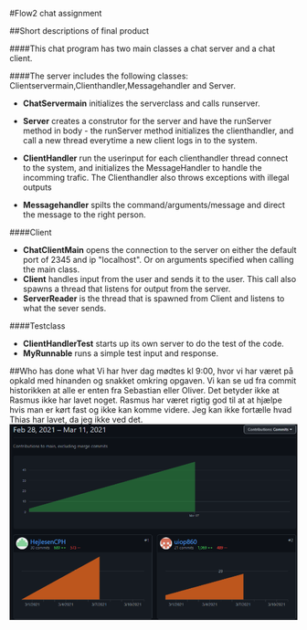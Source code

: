 #Flow2 chat assignment

##Short descriptions of final product

####This chat program has two main classes a chat server and a chat client.


####The server includes the following classes: Clientservermain,Clienthandler,Messagehandler and Server. 

* **ChatServermain** initializes the serverclass and calls runserver.

* **Server** creates a construtor for the server and have the runServer method in body - the runServer method initializes the clienthandler, and call a new thread everytime a new client logs in to the system. 

* **ClientHandler** run the userinput for each clienthandler thread connect to the system, and initializes the MessageHandler to handle the incomming trafic. The Clienthandler also throws exceptions with illegal outputs 

* **Messagehandler** spilts the command/arguments/message and direct the message to the right person.

####Client
* **ChatClientMain** opens the connection to the server on either the default port of 2345 and ip "localhost". Or on arguments specified when calling the main class.
* **Client** handles input from the user and sends it to the user. This call also spawns a thread that listens for output from the server.
* **ServerReader** is the thread that is spawned from Client and listens to what the sever sends.


####Testclass
* **ClientHandlerTest**  starts up its own server to do the test of the code.
* **MyRunnable** runs a simple test input and response.


##Who has done what
Vi har hver dag mødtes kl 9:00, hvor vi har været på opkald med hinanden og snakket omkring opgaven. Vi kan se ud fra 
commit historikken at alle er enten fra Sebastian eller Oliver. Det betyder ikke at Rasmus ikke har lavet 
noget. Rasmus har været rigtig god til at at hjælpe hvis man er kørt fast og ikke kan komme videre. Jeg kan ikke 
fortælle hvad Thias har lavet, da jeg ikke ved det.
![WorkDone](src/main/resources/workDone.png)